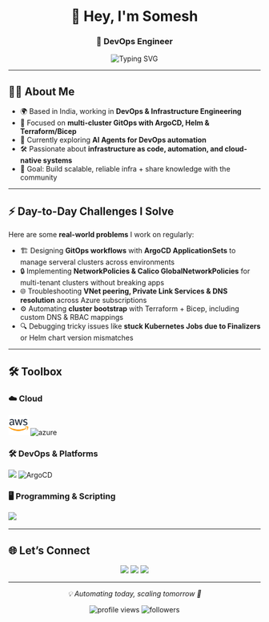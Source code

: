 <h1 align="center">👋 Hey, I'm Somesh</h1>
<h3 align="center">🚀 DevOps Engineer </h3>

<p align="center">
  <img src="https://readme-typing-svg.herokuapp.com?font=Fira+Code&pause=1000&color=2ED573&center=true&vCenter=true&width=600&lines=Automating+the+world%2C+one+pipeline+at+a+time;Cloud+%7C+Kubernetes+%7C+GitOps;Exploring+AI+Agents+for+DevOps" alt="Typing SVG" />
</p>

---

## 🧑‍💻 About Me  

- 🌍 Based in India, working in **DevOps & Infrastructure Engineering**  
- 🔭 Focused on **multi-cluster GitOps with ArgoCD, Helm & Terraform/Bicep**  
- 🌱 Currently exploring **AI Agents for DevOps automation**  
- 🛠️ Passionate about **infrastructure as code, automation, and cloud-native systems**  
- 🎯 Goal: Build scalable, reliable infra + share knowledge with the community  

---

## ⚡ Day-to-Day Challenges I Solve  

Here are some **real-world problems** I work on regularly:  

- 🏗️ Designing **GitOps workflows** with **ArgoCD ApplicationSets** to manage serveral clusters across environments   
- 🔒 Implementing **NetworkPolicies & Calico GlobalNetworkPolicies** for multi-tenant clusters without breaking apps  
- 🌐 Troubleshooting **VNet peering, Private Link Services & DNS resolution** across Azure subscriptions    
- ⚙️ Automating **cluster bootstrap** with Terraform + Bicep, including custom DNS & RBAC mappings  
- 🔍 Debugging tricky issues like **stuck Kubernetes Jobs due to Finalizers** or Helm chart version mismatches  

---

## 🛠️ Toolbox  

### ☁️ Cloud
<p align="left">
  <img src="https://raw.githubusercontent.com/devicons/devicon/master/icons/amazonwebservices/amazonwebservices-original-wordmark.svg" alt="aws" width="40" height="40"/>
  <img src="https://www.vectorlogo.zone/logos/microsoft_azure/microsoft_azure-icon.svg" alt="azure" width="50" height="50"/>
</p>

### 🛠️ DevOps & Platforms
<p align="left">
  <img src="https://skillicons.dev/icons?i=kubernetes,docker,terraform,jenkins,githubactions&perline=7" />
  <img src="https://www.vectorlogo.zone/logos/argoprojio/argoprojio-icon.svg" height="40" width="40" alt="ArgoCD"/>
</p>

### 🖥️ Programming & Scripting
<p align="left">
  <img src="https://skillicons.dev/icons?i=bash,python,git,linux&perline=7" />
</p>

---

## 🌐 Let’s Connect  

<p align="center">
  <a href="https://www.linkedin.com/in/iamsomeshpanigrahi"><img src="https://img.shields.io/badge/LinkedIn-%230A66C2.svg?&style=for-the-badge&logo=linkedin&logoColor=white" /></a>
  <a href="sonupanigrahi28@gmail.com"><img src="https://img.shields.io/badge/Email-D14836?style=for-the-badge&logo=gmail&logoColor=white" /></a>
  <a href="https://devops-with-somesh.hashnode.dev/"><img src="https://img.shields.io/badge/Hashnode-2962FF?style=for-the-badge&logo=hashnode&logoColor=white" /></a>
</p>

---

<p align="center">
  <i>💡 Automating today, scaling tomorrow 🚀</i>
</p>

<p align="center">
  <img src="https://komarev.com/ghpvc/?username=someshpanigrahi&style=flat-square&color=blue" alt="profile views"/>
  <img src="https://img.shields.io/github/followers/someshpanigrahi?style=social" alt="followers"/>
</p>

